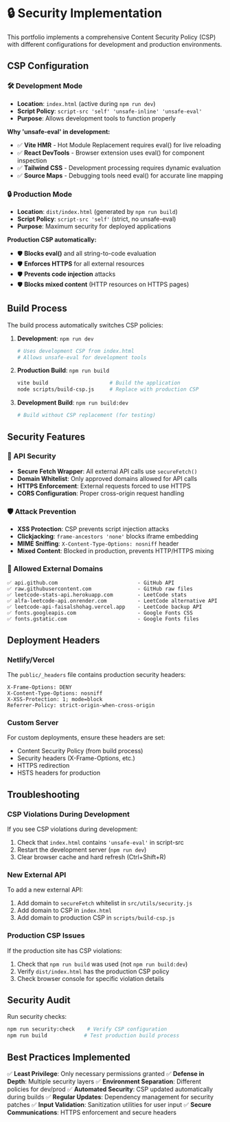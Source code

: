 # 🔒 Security Implementation

This portfolio implements a comprehensive Content Security Policy (CSP) with different configurations for development and production environments.

## CSP Configuration

### 🛠️ Development Mode
- **Location**: `index.html` (active during `npm run dev`)
- **Script Policy**: `script-src 'self' 'unsafe-inline' 'unsafe-eval'`
- **Purpose**: Allows development tools to function properly

**Why 'unsafe-eval' in development:**
- ✅ **Vite HMR** - Hot Module Replacement requires eval() for live reloading
- ✅ **React DevTools** - Browser extension uses eval() for component inspection
- ✅ **Tailwind CSS** - Development processing requires dynamic evaluation
- ✅ **Source Maps** - Debugging tools need eval() for accurate line mapping

### 🔒 Production Mode
- **Location**: `dist/index.html` (generated by `npm run build`)
- **Script Policy**: `script-src 'self'` (strict, no unsafe-eval)
- **Purpose**: Maximum security for deployed applications

**Production CSP automatically:**
- 🛡️ **Blocks eval()** and all string-to-code evaluation
- 🛡️ **Enforces HTTPS** for all external resources
- 🛡️ **Prevents code injection** attacks
- 🛡️ **Blocks mixed content** (HTTP resources on HTTPS pages)

## Build Process

The build process automatically switches CSP policies:

1. **Development**: `npm run dev`
   ```bash
   # Uses development CSP from index.html
   # Allows unsafe-eval for development tools
   ```

2. **Production Build**: `npm run build`
   ```bash
   vite build                    # Build the application
   node scripts/build-csp.js     # Replace with production CSP
   ```

3. **Development Build**: `npm run build:dev`
   ```bash
   # Build without CSP replacement (for testing)
   ```

## Security Features

### 🔐 API Security
- **Secure Fetch Wrapper**: All external API calls use `secureFetch()`
- **Domain Whitelist**: Only approved domains allowed for API calls
- **HTTPS Enforcement**: External requests forced to use HTTPS
- **CORS Configuration**: Proper cross-origin request handling

### 🛡️ Attack Prevention
- **XSS Protection**: CSP prevents script injection attacks
- **Clickjacking**: `frame-ancestors 'none'` blocks iframe embedding
- **MIME Sniffing**: `X-Content-Type-Options: nosniff` header
- **Mixed Content**: Blocked in production, prevents HTTP/HTTPS mixing

### 📡 Allowed External Domains
```
✅ api.github.com                          - GitHub API
✅ raw.githubusercontent.com               - GitHub raw files
✅ leetcode-stats-api.herokuapp.com        - LeetCode stats
✅ alfa-leetcode-api.onrender.com          - LeetCode alternative API
✅ leetcode-api-faisalshohag.vercel.app    - LeetCode backup API
✅ fonts.googleapis.com                    - Google Fonts CSS
✅ fonts.gstatic.com                       - Google Fonts files
```

## Deployment Headers

### Netlify/Vercel
The `public/_headers` file contains production security headers:
```
X-Frame-Options: DENY
X-Content-Type-Options: nosniff
X-XSS-Protection: 1; mode=block
Referrer-Policy: strict-origin-when-cross-origin
```

### Custom Server
For custom deployments, ensure these headers are set:
- Content Security Policy (from build process)
- Security headers (X-Frame-Options, etc.)
- HTTPS redirection
- HSTS headers for production

## Troubleshooting

### CSP Violations During Development
If you see CSP violations during development:
1. Check that `index.html` contains `'unsafe-eval'` in script-src
2. Restart the development server (`npm run dev`)
3. Clear browser cache and hard refresh (Ctrl+Shift+R)

### New External API
To add a new external API:
1. Add domain to `secureFetch` whitelist in `src/utils/security.js`
2. Add domain to CSP in `index.html`
3. Add domain to production CSP in `scripts/build-csp.js`

### Production CSP Issues
If the production site has CSP violations:
1. Check that `npm run build` was used (not `npm run build:dev`)
2. Verify `dist/index.html` has the production CSP policy
3. Check browser console for specific violation details

## Security Audit

Run security checks:
```bash
npm run security:check    # Verify CSP configuration
npm run build            # Test production build process
```

## Best Practices Implemented

✅ **Least Privilege**: Only necessary permissions granted
✅ **Defense in Depth**: Multiple security layers
✅ **Environment Separation**: Different policies for dev/prod
✅ **Automated Security**: CSP updated automatically during builds
✅ **Regular Updates**: Dependency management for security patches
✅ **Input Validation**: Sanitization utilities for user input
✅ **Secure Communications**: HTTPS enforcement and secure headers
